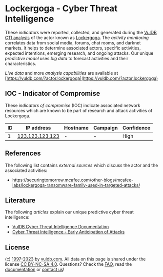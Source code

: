 # Lockergoga - Cyber Threat Intelligence

These _indicators_ were reported, collected, and generated during the [VulDB CTI analysis](https://vuldb.com/?kb.cti) of the actor known as [Lockergoga](https://vuldb.com/?actor.lockergoga). The _activity monitoring_ correlates data from social media, forums, chat rooms, and darknet markets. It helps to determine associated actors, specific activities, expected intentions, emerging research, and ongoing attacks. Our unique _predictive model_ uses _big data_ to forecast activities and their characteristics.

_Live data_ and more _analysis capabilities_ are available at [https://vuldb.com/?actor.lockergoga](https://vuldb.com/?actor.lockergoga)

## IOC - Indicator of Compromise

These _indicators of compromise_ (IOC) indicate associated network resources which are known to be part of research and attack activities of Lockergoga.

ID | IP address | Hostname | Campaign | Confidence
-- | ---------- | -------- | -------- | ----------
1 | [123.123.123.123](https://vuldb.com/?ip.123.123.123.123) | - | - | High

## References

The following list contains _external sources_ which discuss the actor and the associated activities:

* https://securingtomorrow.mcafee.com/other-blogs/mcafee-labs/lockergoga-ransomware-family-used-in-targeted-attacks/

## Literature

The following _articles_ explain our unique predictive cyber threat intelligence:

* [VulDB Cyber Threat Intelligence Documentation](https://vuldb.com/?kb.cti)
* [Cyber Threat Intelligence - Early Anticipation of Attacks](https://www.scip.ch/en/?labs.20201022)

## License

(c) [1997-2023](https://vuldb.com/?kb.changelog) by [vuldb.com](https://vuldb.com/?kb.about). All data on this page is shared under the license [CC BY-NC-SA 4.0](https://creativecommons.org/licenses/by-nc-sa/4.0/). Questions? Check the [FAQ](https://vuldb.com/?kb.faq), read the [documentation](https://vuldb.com/?kb) or [contact us](https://vuldb.com/?contact)!
